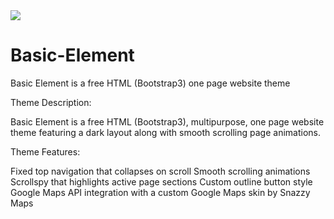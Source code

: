 <img src="https://raw.githubusercontent.com/elkindnet/codedesign-basic-element/gh-pages/screenshot.jpg">

# Basic-Element
Basic Element is a free HTML (Bootstrap3) one page website theme

Theme Description:

Basic Element is a free HTML (Bootstrap3), multipurpose, one page website theme featuring a dark layout along with smooth scrolling page animations.

Theme Features:

Fixed top navigation that collapses on scroll
Smooth scrolling animations
Scrollspy that highlights active page sections
Custom outline button style
Google Maps API integration with a custom Google Maps skin by Snazzy Maps

